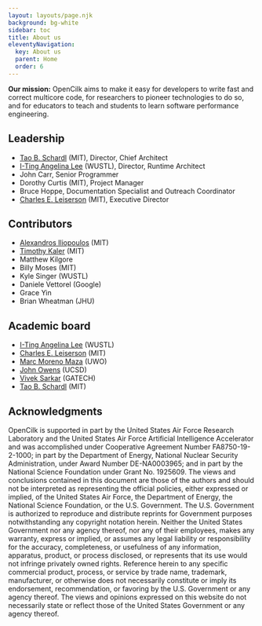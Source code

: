 ```yaml
---
layout: layouts/page.njk
background: bg-white
sidebar: toc
title: About us
eleventyNavigation:
  key: About us
  parent: Home
  order: 6
---
```


**Our mission:** OpenCilk aims to make it easy for developers to write fast and correct multicore code, for researchers to pioneer technologies to do so, and for educators to teach and students to learn software performance engineering.

## Leadership

<div class="list-tight">

- [Tao B. Schardl](http://web.mit.edu/neboat/www) (MIT), Director, Chief Architect
- [I-Ting Angelina Lee](http://www.cse.wustl.edu/~angelee/) (WUSTL), Director, Runtime Architect
- John Carr, Senior Programmer
- Dorothy Curtis (MIT), Project Manager
- Bruce Hoppe, Documentation Specialist and Outreach Coordinator
- [Charles E. Leiserson](https://people.csail.mit.edu/cel/) (MIT), Executive Director
</div>

## Contributors

<div class="list-tight">

- [Alexandros Iliopoulos](https://www.csail.mit.edu/person/alexandros-stavros-iliopoulos) (MIT)
- [Timothy Kaler](https://www.csail.mit.edu/person/timothy-kaler) (MIT)
- Matthew Kilgore
- Billy Moses (MIT)
- Kyle Singer (WUSTL)
- Daniele Vettorel (Google)
- Grace Yin  <!-- (XXX Where is grace) -->
- Brian Wheatman (JHU)
</div>

## Academic board

<div class="list-tight">
  
- [I-Ting Angelina Lee](http://www.cse.wustl.edu/~angelee/) (WUSTL)
- [Charles E. Leiserson](https://people.csail.mit.edu/cel/) (MIT)
- [Marc Moreno Maza](http://www.csd.uwo.ca/~moreno/) (UWO)
- [John Owens](https://www.ece.ucdavis.edu/~jowens/) (UCSD)
- [Vivek Sarkar](https://vsarkar.cc.gatech.edu) (GATECH)
- [Tao B. Schardl](http://neboat.mit.edu/) (MIT)
</div>

<!--
<div class="list-tight">
{% for person in academic_board %}
 - [{{ person.name }}]({{ person.url }}), {{ person.organization }}
{% endfor %}
</div>
-->

<!--
## Advisory board

<div class="list-tight">
{% for person in advisory_board %}
 - [{{ person.name }}]({{ person.url }}), {{ person.organization }}
{% endfor %}
</div>
-->

## Acknowledgments

OpenCilk is supported in part by the United States Air Force Research Laboratory and the United States Air Force Artificial Intelligence Accelerator and was accomplished under Cooperative Agreement Number FA8750-19-2-1000; in part by the Department of Energy, National Nuclear Security Administration, under Award Number DE-NA0003965; and in part by the National Science Foundation under Grant No. 1925609.  The views and conclusions contained in this document are those of the authors and should not be interpreted as representing the official policies, either expressed or implied, of the United States Air Force, the Department of Energy, the National Science Foundation, or the U.S. Government. The U.S. Government is authorized to reproduce and distribute reprints for Government purposes notwithstanding any copyright notation herein.   Neither the United States Government nor any agency thereof, nor any of their employees, makes any warranty, express or implied, or assumes any legal liability or responsibility for the accuracy, completeness, or usefulness of any information, apparatus, product, or process disclosed, or represents that its use would not infringe privately owned rights. Reference herein to any specific commercial product, process, or service by trade name, trademark, manufacturer, or otherwise does not necessarily constitute or imply its endorsement, recommendation, or favoring by the U.S. Government or any agency thereof. The views and opinions expressed on this website do not necessarily state or reflect those of the United States Government or any agency thereof.
  

